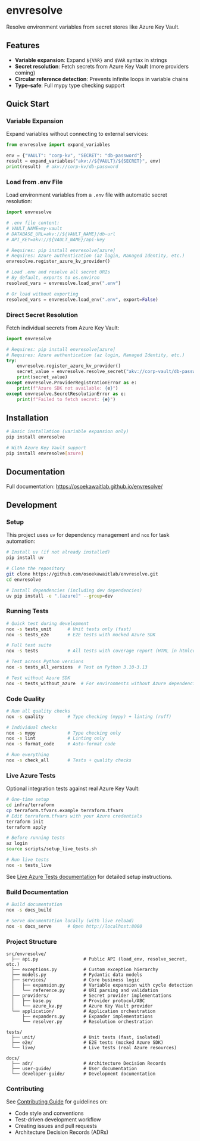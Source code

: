# envresolve

Resolve environment variables from secret stores like Azure Key Vault.

## Features

- **Variable expansion**: Expand `${VAR}` and `$VAR` syntax in strings
- **Secret resolution**: Fetch secrets from Azure Key Vault (more providers coming)
- **Circular reference detection**: Prevents infinite loops in variable chains
- **Type-safe**: Full mypy type checking support

## Quick Start

### Variable Expansion

Expand variables without connecting to external services:

```python
from envresolve import expand_variables

env = {"VAULT": "corp-kv", "SECRET": "db-password"}
result = expand_variables("akv://${VAULT}/${SECRET}", env)
print(result)  # akv://corp-kv/db-password
```

### Load from .env File

Load environment variables from a `.env` file with automatic secret resolution:

```python
import envresolve

# .env file content:
# VAULT_NAME=my-vault
# DATABASE_URL=akv://${VAULT_NAME}/db-url
# API_KEY=akv://${VAULT_NAME}/api-key

# Requires: pip install envresolve[azure]
# Requires: Azure authentication (az login, Managed Identity, etc.)
envresolve.register_azure_kv_provider()

# Load .env and resolve all secret URIs
# By default, exports to os.environ
resolved_vars = envresolve.load_env(".env")

# Or load without exporting
resolved_vars = envresolve.load_env(".env", export=False)
```

### Direct Secret Resolution

Fetch individual secrets from Azure Key Vault:

```python
import envresolve

# Requires: pip install envresolve[azure]
# Requires: Azure authentication (az login, Managed Identity, etc.)
try:
    envresolve.register_azure_kv_provider()
    secret_value = envresolve.resolve_secret("akv://corp-vault/db-password")
    print(secret_value)
except envresolve.ProviderRegistrationError as e:
    print(f"Azure SDK not available: {e}")
except envresolve.SecretResolutionError as e:
    print(f"Failed to fetch secret: {e}")
```

## Installation

```bash
# Basic installation (variable expansion only)
pip install envresolve

# With Azure Key Vault support
pip install envresolve[azure]
```

## Documentation

Full documentation: https://osoekawaitlab.github.io/envresolve/

## Development

### Setup

This project uses `uv` for dependency management and `nox` for task automation:

```bash
# Install uv (if not already installed)
pip install uv

# Clone the repository
git clone https://github.com/osoekawaitlab/envresolve.git
cd envresolve

# Install dependencies (including dev dependencies)
uv pip install -e ".[azure]" --group=dev
```

### Running Tests

```bash
# Quick test during development
nox -s tests_unit      # Unit tests only (fast)
nox -s tests_e2e       # E2E tests with mocked Azure SDK

# Full test suite
nox -s tests           # All tests with coverage report (HTML in htmlcov/)

# Test across Python versions
nox -s tests_all_versions  # Test on Python 3.10-3.13

# Test without Azure SDK
nox -s tests_without_azure  # For environments without Azure dependencies
```

### Code Quality

```bash
# Run all quality checks
nox -s quality         # Type checking (mypy) + linting (ruff)

# Individual checks
nox -s mypy            # Type checking only
nox -s lint            # Linting only
nox -s format_code     # Auto-format code

# Run everything
nox -s check_all       # Tests + quality checks
```

### Live Azure Tests

Optional integration tests against real Azure Key Vault:

```bash
# One-time setup
cd infra/terraform
cp terraform.tfvars.example terraform.tfvars
# Edit terraform.tfvars with your Azure credentials
terraform init
terraform apply

# Before running tests
az login
source scripts/setup_live_tests.sh

# Run live tests
nox -s tests_live
```

See [Live Azure Tests documentation](https://osoekawaitlab.github.io/envresolve/developer-guide/live-tests/) for detailed setup instructions.

### Build Documentation

```bash
# Build documentation
nox -s docs_build

# Serve documentation locally (with live reload)
nox -s docs_serve      # Open http://localhost:8000
```

### Project Structure

```text
src/envresolve/
  ├── api.py                 # Public API (load_env, resolve_secret, etc.)
  ├── exceptions.py          # Custom exception hierarchy
  ├── models.py              # Pydantic data models
  ├── services/              # Core business logic
  │   ├── expansion.py       # Variable expansion with cycle detection
  │   └── reference.py       # URI parsing and validation
  ├── providers/             # Secret provider implementations
  │   ├── base.py            # Provider protocol/ABC
  │   └── azure_kv.py        # Azure Key Vault provider
  └── application/           # Application orchestration
      ├── expanders.py       # Expander implementations
      └── resolver.py        # Resolution orchestration

tests/
  ├── unit/                  # Unit tests (fast, isolated)
  ├── e2e/                   # E2E tests (mocked Azure SDK)
  └── live/                  # Live tests (real Azure resources)

docs/
  ├── adr/                   # Architecture Decision Records
  ├── user-guide/            # User documentation
  └── developer-guide/       # Development documentation
```

### Contributing

See [Contributing Guide](https://osoekawaitlab.github.io/envresolve/contributing/) for guidelines on:

- Code style and conventions
- Test-driven development workflow
- Creating issues and pull requests
- Architecture Decision Records (ADRs)
